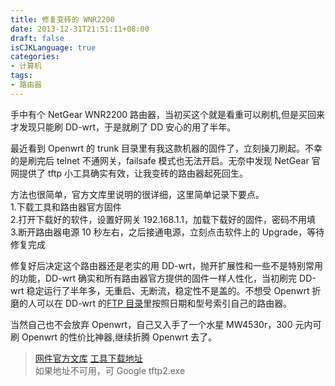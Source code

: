 ```yaml
---
title: 修复变砖的 WNR2200
date: 2013-12-31T21:51:11+08:00
draft: false
isCJKLanguage: true
categories:
- 计算机
tags:
- 路由器
---
```


手中有个 NetGear WNR2200 路由器，当初买这个就是看重可以刷机,但是买回来才发现只能刷 DD-wrt，于是就刷了 DD 安心的用了半年。

最近看到 Openwrt 的 trunk 目录里有我这款机器的固件了，立刻操刀刷起。不幸的是刷完后 telnet 不通网关，failsafe 模式也无法开启。无奈中发现 NetGear 官网提供了 tftp 小工具确实有效，让我变砖的路由器起死回生。

方法也很简单，官方文库里说明的很详细，这里简单记录下要点。  
1.下载工具和路由器官方固件  
2.打开下载好的软件，设置好网关 192.168.1.1，加载下载好的固件，密码不用填  
3.断开路由器电源 10 秒左右，之后接通电源，立刻点击软件上的 Upgrade，等待修复完成

修复好后决定这个路由器还是老实的用 DD-wrt，抛开扩展性和一些不是特别常用的功能，DD-wrt 确实和所有路由器官方提供的固件一样人性化，当初刷完 DD-wrt 稳定运行了半年多，无重启、无断流，稳定性不是盖的。不想受 Openwrt 折磨的人可以在 DD-wrt 的[FTP 目录][3]里按照日期和型号索引自己的路由器。

当然自己也不会放弃 Openwrt，自己又入手了一个水星 MW4530r，300 元内可刷 Openwrt 的性价比神器,继续折腾 Openwrt 去了。

> [网件官方文库][1] [工具下载地址][2]  
> 如果地址不可用，可 Google tftp2.exe

[1]: http://neclub.netgear.cn/Knowledgebase/Document_detail.aspx?Did=934
[2]: http://www.shadowsoftware.net/shadowgameworld/downloads/tftp2.exe
[3]: ftp://dd-wrt.com/others/eko/BrainSlayer-V24-preSP2
